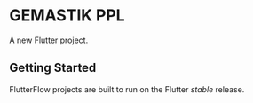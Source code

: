 # GEMASTIK PPL

A new Flutter project.

## Getting Started

FlutterFlow projects are built to run on the Flutter _stable_ release.
